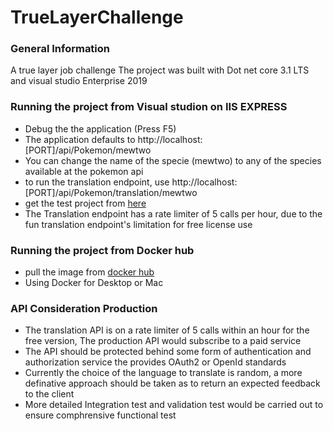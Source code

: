 # TrueLayerChallenge
<h3>General Information </h3>
A true layer job challenge
The project was built with Dot net core 3.1 LTS and visual studio Enterprise 2019
<h3>Running the project from Visual studion on IIS EXPRESS </h3>
<ul>
  <li> Debug the the application (Press F5) </li>
<li> The application defaults to http://localhost:[PORT]/api/Pokemon/mewtwo </li>
<li> You can change the name of the specie (mewtwo) to any of the species available at the pokemon api</li>
<li> to run the translation endpoint, use http://localhost:[PORT]/api/Pokemon/translation/mewtwo </li>
<li> get the test project from <a href="https://github.com/olayinks/TrueLayerChallenge.Test">here</a></li>
<li> The Translation endpoint has a rate limiter of 5 calls per hour, due to the fun translation endpoint's limitation for free license use </li>
  </ul>

<h3>Running the project from Docker hub </h3>
<ul>
<li> pull the image from <a href="https://hub.docker.com/r/olayinks/truelayerrepo/tags?page=1&ordering=last_updated"> docker hub </a></li>
<li> Using Docker for Desktop or Mac</li>
</ul>
<h3>API Consideration Production</h3>
<ul>
<li> The translation API is on a rate limiter of 5 calls within an hour for the free version,
The production API would subscribe to a paid service</li>
<li> The API should be protected behind some form of authentication and authorization service the provides OAuth2 or OpenId standards</li>
<li> Currently the choice of the language to translate is random, a more definative approach should be taken as to return
an expected feedback to the client</li>
<li> More detailed Integration test and validation test would be carried out to ensure comphrensive functional test </li>

</ul>
